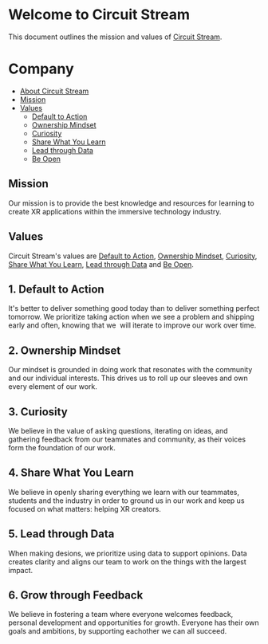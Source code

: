 # Welcome to Circuit Stream

This document outlines the mission and values of [Circuit Stream](https://circuitstream.com/).

# Company

- [About Circuit Stream](url)
- [Mission](#mission)
- [Values](#values)
  - [Default to Action](#value_a)
  - [Ownership Mindset](#value_b)
  - [Curiosity](#value_c)
  - [Share What You Learn](#value_d)
  - [Lead through Data](#value_e)
  - [Be Open](#value_f)

## <a name="mission"></a>Mission

Our mission is to provide the best knowledge and resources for learning to create XR applications within the immersive technology industry.

## <a name="values"></a>Values

Circuit Stream's values are [Default to Action](#value_a), [Ownership Mindset](#value_b), [Curiosity](#value_c), [Share What You Learn](#value_d), [Lead through Data](#value_e) and [Be Open](#values_f).

## <a name="value_a"></a>1. Default to Action

It's better to deliver something good today than to deliver something perfect tomorrow. We prioritize taking action when we see a problem and shipping early and often, knowing that we  will iterate to improve our work over time.

## <a name="value_b"></a>2. Ownership Mindset

Our mindset is grounded in doing work that resonates with the community and our individual interests. This drives us to roll up our sleeves and own every element of our work.

## <a name="value_c"></a>3. Curiosity

We believe in the value of asking questions, iterating on ideas, and gathering feedback from our teammates and community, as their voices form the foundation of our work.

## <a name="value_d"></a>4. Share What You Learn

We believe in openly sharing everything we learn with our teammates, students and the industry in order to ground us in our work and keep us focused on what matters: helping XR creators.

## <a name="value_e"></a>5. Lead through Data

When making desions, we prioritize using data to support opinions. Data creates clarity and aligns our team to work on the things with the largest impact.

## <a name="value_f"></a>6. Grow through Feedback

We believe in fostering a team where everyone welcomes feedback, personal development and opportunities for growth. Everyone has their own goals and ambitions, by supporting eachother we can all succeed.
